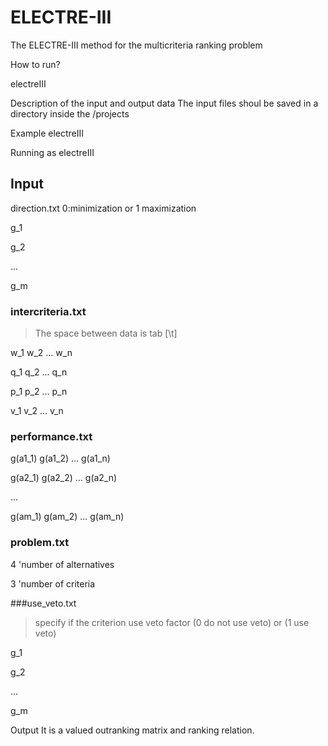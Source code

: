 # ELECTRE-III
The ELECTRE-III method for the multicriteria ranking problem

How to run?

electreIII 

Description of the input and output data
The input files shoul be saved in a directory inside the /projects

Example electreIII

Running as electreIII

## Input
direction.txt
0:minimization or 1 maximization

g_1

g_2

...

g_m


### intercriteria.txt
> The space between data is tab [\t]

w_1 w_2 ... w_n

q_1 q_2 ... q_n

p_1 p_2 ... p_n

v_1 v_2 ... v_n

### performance.txt
g(a1_1) g(a1_2) ... g(a1_n)

g(a2_1) g(a2_2) ... g(a2_n)

...

g(am_1) g(am_2) ... g(am_n)

### problem.txt
4	'number of alternatives

3	'number of criteria

###use_veto.txt
> specify if the criterion use veto factor (0 do not use veto) or (1 use veto)

g_1

g_2

...

g_m

Output
It is a valued outranking matrix and ranking relation.
